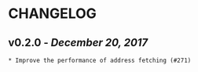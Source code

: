 # CHANGELOG

v0.2.0 - _December 20, 2017_
------------------------
    * Improve the performance of address fetching (#271)
